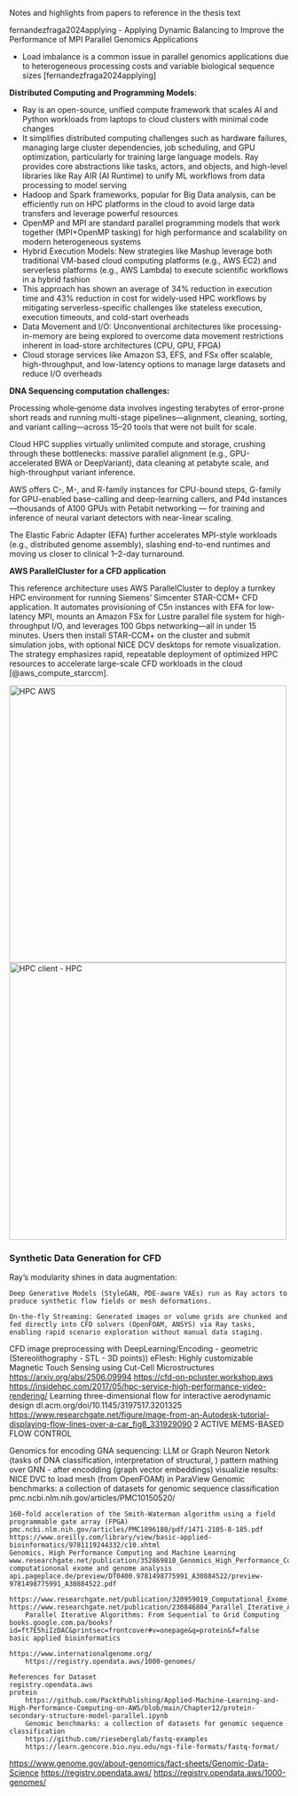 Notes and highlights from papers to reference in the thesis text

fernandezfraga2024applying - Applying Dynamic Balancing to Improve the Performance of MPI Parallel Genomics Applications


- Load imbalance is a common issue in parallel genomics applications due to heterogeneous processing costs and variable biological sequence sizes [fernandezfraga2024applying]


**Distributed Computing and Programming Models**:

- Ray is an open-source, unified compute framework that scales AI and Python workloads from laptops to cloud clusters with minimal code changes
- It simplifies distributed computing challenges such as hardware failures, managing large cluster dependencies, job scheduling, and GPU optimization, particularly for training large language models. Ray provides core abstractions like tasks, actors, and objects, and high-level libraries like Ray AIR (AI Runtime) to unify ML workflows from data processing to model serving
- Hadoop and Spark frameworks, popular for Big Data analysis, can be efficiently run on HPC platforms in the cloud to avoid large data transfers and leverage powerful resources
- OpenMP and MPI are standard parallel programming models that work together (MPI+OpenMP tasking) for high performance and scalability on modern heterogeneous systems
- Hybrid Execution Models: New strategies like Mashup leverage both traditional VM-based cloud computing platforms (e.g., AWS EC2) and serverless platforms (e.g., AWS Lambda) to execute scientific workflows in a hybrid fashion
- This approach has shown an average of 34% reduction in execution time and 43% reduction in cost for widely-used HPC workflows by mitigating serverless-specific challenges like stateless execution, execution timeouts, and cold-start overheads
- Data Movement and I/O: Unconventional architectures like processing-in-memory are being explored to overcome data movement restrictions inherent in load-store architectures (CPU, GPU, FPGA)
- Cloud storage services like Amazon S3, EFS, and FSx offer scalable, high-throughput, and low-latency options to manage large datasets and reduce I/O overheads




**DNA Sequencing computation challenges:**

Processing whole‐genome data involves ingesting terabytes of error-prone short reads and running multi-stage pipelines—alignment, cleaning, sorting, and variant calling—across 15–20 tools that were not built for scale. 

Cloud HPC supplies virtually unlimited compute and storage, crushing through these bottlenecks: massive parallel alignment (e.g., GPU-accelerated BWA or DeepVariant), data cleaning at petabyte scale, and high-throughput variant inference. 

AWS offers C-, M-, and R-family instances for CPU-bound steps, G-family for GPU-enabled base-calling and deep-learning callers, and P4d instances—thousands of A100 GPUs with Petabit networking — for training and inference of neural variant detectors with near-linear scaling. 

The Elastic Fabric Adapter (EFA) further accelerates MPI-style workloads (e.g., distributed genome assembly), slashing end-to-end runtimes and moving us closer to clinical 1–2-day turnaround.




**AWS ParallelCluster for a CFD application**

This reference architecture uses AWS ParallelCluster to deploy a turnkey HPC environment for running Siemens’ Simcenter STAR-CCM+ CFD application. It automates provisioning of C5n instances with EFA for low-latency MPI, mounts an Amazon FSx for Lustre parallel file system for high-throughput I/O, and leverages 100 Gbps networking—all in under 15 minutes. Users then install STAR-CCM+ on the cluster and submit simulation jobs, with optional NICE DCV desktops for remote visualization. The strategy emphasizes rapid, repeatable deployment of optimized HPC resources to accelerate large-scale CFD workloads in the cloud [@aws_compute_starccm].

<img src="../images/AWS_HPC_ParallelCluster_StarccmFig1.png" alt="HPC AWS" width="500">

<img src="../images/hpcblog-53-fig4.png" alt="HPC client - HPC" width="500">



### Synthetic Data Generation for CFD
Ray’s modularity shines in data augmentation:

    Deep Generative Models (StyleGAN, PDE-aware VAEs) run as Ray actors to produce synthetic flow fields or mesh deformations.

    On-the-fly Streaming: Generated images or volume grids are chunked and fed directly into CFD solvers (OpenFOAM, ANSYS) via Ray tasks, enabling rapid scenario exploration without manual data staging.


CFD image preprocessing with DeepLearning/Encoding - geometric (Stereolithography - STL - 3D points))
    eFlesh: Highly customizable Magnetic Touch Sensing using Cut-Cell Microstructures https://arxiv.org/abs/2506.09994
    https://cfd-on-pcluster.workshop.aws
    https://insidehpc.com/2017/05/hpc-service-high-performance-video-rendering/
    Learning three-dimensional flow for interactive aerodynamic design dl.acm.org/doi/10.1145/3197517.3201325
    https://www.researchgate.net/figure/mage-from-an-Autodesk-tutorial-displaying-flow-lines-over-a-car_fig8_331929090
        2 ACTIVE MEMS-BASED FLOW CONTROL




Genomics for encoding GNA sequencing: LLM or Graph Neuron Netork (tasks of DNA classification, interpretation of structural, )
    pattern mathing over GNN - after encodding (graph vector embeddings)
    visualizie results: NICE DVC to load mesh (from OpenFOAM) in ParaView 
    Genomic benchmarks: a collection of datasets for genomic sequence classification pmc.ncbi.nlm.nih.gov/articles/PMC10150520/

    160-fold acceleration of the Smith-Waterman algorithm using a field programmable gate array (FPGA) pmc.ncbi.nlm.nih.gov/articles/PMC1896180/pdf/1471-2105-8-185.pdf
    https://www.oreilly.com/library/view/basic-applied-bioinformatics/9781119244332/c10.xhtml
    Genomics, High Performance Computing and Machine Learning www.researchgate.net/publication/352869810_Genomics_High_Performance_Computing_and_Machine_Learning
    computationonal exome and genome analysis api.pageplace.de/preview/DT0400.9781498775991_A30884522/preview-9781498775991_A30884522.pdf
        https://www.researchgate.net/publication/320959019_Computational_Exome_and_Genome_Analysis
    https://www.researchgate.net/publication/230846804_Parallel_Iterative_Algorithms_From_Sequential_to_Grid_Computing
        Parallel Iterative Algorithms: From Sequential to Grid Computing books.google.com.pa/books?id=ft7E5hiIzDAC&printsec=frontcover#v=onepage&q=protein&f=false
    basic applied bioinformatics

    https://www.internationalgenome.org/
        https://registry.opendata.aws/1000-genomes/

    References for Dataset 
    registry.opendata.aws
    protein 
        https://github.com/PacktPublishing/Applied-Machine-Learning-and-High-Performance-Computing-on-AWS/blob/main/Chapter12/protein-secondary-structure-model-parallel.ipynb
        Genomic benchmarks: a collection of datasets for genomic sequence classification
        https://github.com/rieseberglab/fastq-examples
        https://learn.gencore.bio.nyu.edu/ngs-file-formats/fastq-format/


https://www.genome.gov/about-genomics/fact-sheets/Genomic-Data-Science
https://registry.opendata.aws/
https://registry.opendata.aws/1000-genomes/